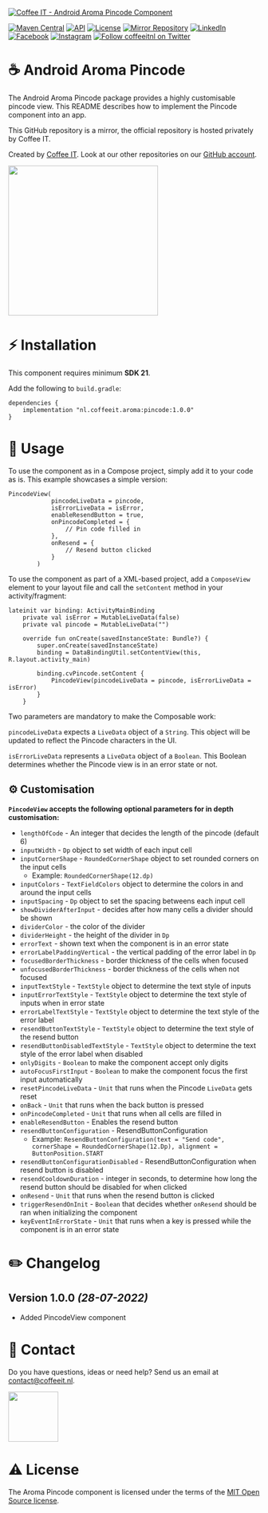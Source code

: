 [![Coffee IT - Android Aroma Pincode Component](https://coffeeit.nl/wp-content/uploads/2022/07/Aroma_Pincode_Android.png)](https://coffeeit.nl/)

[![Maven Central](https://maven-badges.herokuapp.com/maven-central/nl.coffeeit.aroma/pincode/badge.svg)](https://maven-badges.herokuapp.com/Maven-Central/nl.coffeeit.aroma/pincode) 
[![API](https://img.shields.io/badge/API-21%2B-brightgreen.svg?style=flat)](https://android-arsenal.com/api?level=21)
[![License](https://img.shields.io/badge/license-MIT-brightgreen.svg)](https://github.com/Coffee-IT-Development/Pincode-Android-Component/blob/main/LICENSE)
[![Mirror Repository](https://img.shields.io/badge/Mirror-Repository-9b34eb?style=flat-square)](https://github.com/Coffee-IT-Development/Pincode-Android-Component)
[![LinkedIn](https://img.shields.io/badge/LinkedIn-@CoffeeIT-blue.svg?style=flat-square)](https://linkedin.com/company/coffee-it)
[![Facebook](https://img.shields.io/badge/Facebook-CoffeeITNL-blue.svg?style=flat-square)](https://www.facebook.com/CoffeeITNL/)
[![Instagram](https://img.shields.io/badge/Instagram-CoffeeITNL-blue.svg?style=flat-square)](https://www.instagram.com/coffeeitnl/)
[![Follow coffeeitnl on Twitter](https://img.shields.io/twitter/follow/coffeeitnl.svg?style=flat-square&logo=twitter)](https://twitter.com/coffeeitnl)

# ☕️ Android Aroma Pincode

The Android Aroma Pincode package provides a highly customisable pincode view. This README describes 
how to implement the Pincode component into an app.

This GitHub repository is a mirror, the official repository is hosted privately by Coffee IT.

Created by [Coffee IT](https://coffeeit.nl/). Look at our other repositories on our 
[GitHub account](https://github.com/orgs/Coffee-IT-Development/repositories).

<img src="https://i.imgur.com/PZkGq79.gif" width="300">

# ⚡ Installation
This component requires minimum __SDK 21__.

Add the following to `build.gradle`:
```
dependencies {
    implementation "nl.coffeeit.aroma:pincode:1.0.0"
}
```

# 📖 Usage

To use the component as in a Compose project, simply add it to your code as is. This example showcases a simple version:

```
PincodeView(
            pincodeLiveData = pincode,
            isErrorLiveData = isError,
            enableResendButton = true,
            onPincodeCompleted = {
                // Pin code filled in
            },
            onResend = {
                // Resend button clicked
            }
        )
```

To use the component as part of a XML-based project, add a `ComposeView` element to your layout file and call the `setContent` method in your activity/fragment:

```
lateinit var binding: ActivityMainBinding
    private val isError = MutableLiveData(false)
    private val pincode = MutableLiveData("")

    override fun onCreate(savedInstanceState: Bundle?) {
        super.onCreate(savedInstanceState)
        binding = DataBindingUtil.setContentView(this, R.layout.activity_main)

        binding.cvPincode.setContent {
            PincodeView(pincodeLiveData = pincode, isErrorLiveData = isError)
        }
    }
```
Two parameters are mandatory to make the Composable work:

`pincodeLiveData` expects a `LiveData` object of a `String`. This object will be updated to reflect the Pincode characters in the UI.

`isErrorLiveData` represents a `LiveData` object of a `Boolean`. This Boolean determines whether the Pincode view is in an error state or not.

## ⚙️ Customisation
__`PincodeView` accepts the following optional parameters for in depth customisation:__

- `lengthOfCode` - An integer that decides the length of the pincode (default 6)
- `inputWidth` - `Dp` object to set width of each input cell
- `inputCornerShape` - `RoundedCornerShape` object to set rounded corners on the input cells
  - Example: `RoundedCornerShape(12.dp)`
- `inputColors` - `TextFieldColors` object to determine the colors in and around the input cells
- `inputSpacing` - `Dp` object to set the spacing betweens each input cell
- `showDividerAfterInput` - decides after how many cells a divider should be shown
- `dividerColor` - the color of the divider
- `dividerHeight` - the height of the divider in `Dp`
- `errorText` - shown text when the component is in an error state
- `errorLabelPaddingVertical` - the vertical padding of the error label in `Dp`
- `focusedBorderThickness` - border thickness of the cells when focused
- `unfocusedBorderThickness` - border thickness of the cells when not focused
- `inputTextStyle` - `TextStyle` object to determine the text style of inputs
- `inputErrorTextStyle` - `TextStyle` object to determine the text style of inputs when in error state
- `errorLabelTextStyle` - `TextStyle` object to determine the text style of the error label
- `resendButtonTextStyle` - `TextStyle` object to determine the text style of the resend button
- `resendButtonDisabledTextStyle` - `TextStyle` object to determine the text style of the error label when disabled
- `onlyDigits` - `Boolean` to make the component accept only digits
- `autoFocusFirstInput` - `Boolean` to make the component focus the first input automatically
- `resetPincodeLiveData` - `Unit` that runs when the Pincode `LiveData` gets reset
- `onBack` - `Unit` that runs when the back button is pressed
- `onPincodeCompleted` - `Unit` that runs when all cells are filled in
- `enableResendButton` - Enables the resend button
- `resendButtonConfiguration` - ResendButtonConfiguration
  - Example: `ResendButtonConfiguration(text = "Send code", cornerShape = RoundedCornerShape(12.Dp), alignment = ButtonPosition.START`
- `resendButtonConfigurationDisabled` - ResendButtonConfiguration when  resend button is disabled
- `resendCooldownDuration` - integer in seconds, to determine how long the resend button should be disabled for when clicked
- `onResend` - `Unit` that runs when the resend button is clicked
- `triggerResendOnInit` - `Boolean` that decides whether `onResend` should be ran when initializing the component
- `keyEventInErrorState` - `Unit` that runs when a key is pressed while the component is in an error state

# ✏️ Changelog

Version 1.0.0 *(28-07-2022)*
----------------------------
* Added PincodeView component

# 📧 Contact
Do you have questions, ideas or need help? Send us an email at contact@coffeeit.nl.

 <img src="https://coffeeit.nl/wp-content/uploads/2016/09/logo_dark_small_new.png" width="100">

# ⚠️ License
The Aroma Pincode component is licensed under the terms of the [MIT Open Source license](https://github.com/Coffee-IT-Development/Pincode-Android-Component/blob/main/LICENSE).
